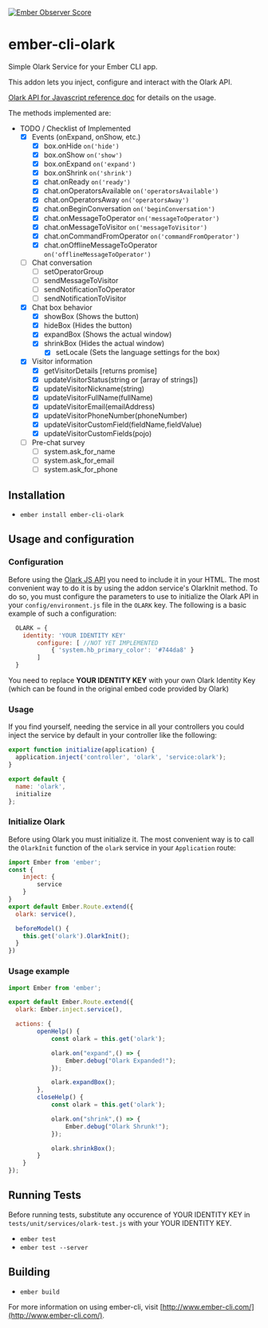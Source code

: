[![Ember Observer Score](http://emberobserver.com/badges/ember-cli-olark.svg)](http://emberobserver.com/addons/ember-cli-olark)

# ember-cli-olark

Simple Olark Service for your Ember CLI app.

This addon lets you inject, configure and interact with the Olark API.

[Olark API for Javascript reference doc](https://www.olark.com/api) for
details on the usage.

The methods implemented are:

* TODO / Checklist of Implemented
	- [x] Events (onExpand, onShow, etc.)
		- [x] box.onHide `on('hide')`
		- [x] box.onShow `on('show')`
		- [x] box.onExpand `on('expand')`
		- [x] box.onShrink `on('shrink')`
		- [x] chat.onReady `on('ready')`
		- [x] chat.onOperatorsAvailable `on('operatorsAvailable')`
		- [x] chat.onOperatorsAway `on('operatorsAway')`
		- [x] chat.onBeginConversation `on('beginConversation')`
		- [x] chat.onMessageToOperator `on('messageToOperator')`
		- [x] chat.onMessageToVisitor `on('messageToVisitor')`
		- [x] chat.onCommandFromOperator `on('commandFromOperator')`
		- [x] chat.onOfflineMessageToOperator `on('offlineMessageToOperator')`
	- [ ] Chat conversation
		- [ ] setOperatorGroup
		- [ ] sendMessageToVisitor
		- [ ] sendNotificationToOperator
		- [ ] sendNotificationToVisitor
	- [x] Chat box behavior
	  - [x] showBox (Shows the button)
	  - [x] hideBox (Hides the button)
	  - [x] expandBox (Shows the actual window)
	  - [x] shrinkBox (Hides the actual window)
		- [x] setLocale (Sets the language settings for the box)
	- [x] Visitor information
		- [x] getVisitorDetails [returns promise]
		- [x] updateVisitorStatus(string or [array of strings])
		- [x] updateVisitorNickname(string)
		- [x] updateVisitorFullName(fullName)
		- [x] updateVisitorEmail(emailAddress)
		- [x] updateVisitorPhoneNumber(phoneNumber)
		- [x] updateVisitorCustomField(fieldName,fieldValue)
		- [x] updateVisitorCustomFields(pojo)
	- [ ] Pre-chat survey
		- [ ] system.ask_for_name
		- [ ] system.ask_for_email
		- [ ] system.ask_for_phone

## Installation

* `ember install ember-cli-olark`

## Usage and configuration

### Configuration

Before using the [Olark JS API](https://www.olark.com/api) you need
to include it in your HTML. The most convenient way to do it is by using the addon service's OlarkInit method.
To do so, you must configure the parameters to use to initialize the Olark API in your `config/environment.js` file in the `OLARK` key.
The following is a basic example of such a configuration:

```js
  OLARK = {
    identity: 'YOUR IDENTITY KEY'
		configure: [ //NOT YET IMPLEMENTED
			{ 'system.hb_primary_color': '#744da8' }
		]
  }
```

You need to replace **YOUR IDENTITY KEY** with your own Olark Identity Key (which can be found in the original embed code provided by Olark)

### Usage
If you find yourself, needing the service in all your controllers you could inject the service by default in your controller like the following:

```js
export function initialize(application) {
  application.inject('controller', 'olark', 'service:olark');
}

export default {
  name: 'olark',
  initialize
};
```

### Initialize Olark

Before using Olark you must initialize it.
The most convenient way is to call the `OlarkInit` function of the `olark`
service in your `Application` route:

```js
import Ember from 'ember';
const {
	inject: {
		service
	}
}
export default Ember.Route.extend({
  olark: service(),

  beforeModel() {
    this.get('olark').OlarkInit();
  }
})
```

### Usage example

```js
import Ember from 'ember';

export default Ember.Route.extend({
  olark: Ember.inject.service(),

  actions: {
		openHelp() {
			const olark = this.get('olark');

			olark.on("expand",() => {
				Ember.debug("Olark Expanded!");
			});

			olark.expandBox();
		},
		closeHelp() {
			const olark = this.get('olark');

			olark.on("shrink",() => {
				Ember.debug("Olark Shrunk!");
			});

			olark.shrinkBox();
		}
	}
});
```

## Running Tests

Before running tests, substitute any occurence of YOUR IDENTITY KEY in `tests/unit/services/olark-test.js` with your YOUR IDENTITY KEY.

* `ember test`
* `ember test --server`

## Building

* `ember build`

For more information on using ember-cli, visit [http://www.ember-cli.com/](http://www.ember-cli.com/).
